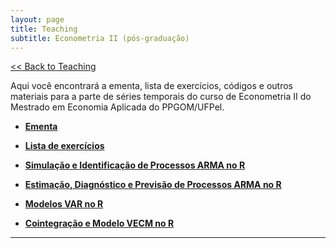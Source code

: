 ```yaml
---
layout: page
title: Teaching
subtitle: Econometria II (pós-graduação)
---
```


[<< Back to Teaching](/teaching)

Aqui você encontrará a ementa, lista de exercícios, códigos e outros materiais para a parte de séries temporais do curso de Econometria II do Mestrado em Economia Aplicada do PPGOM/UFPel.

- **[Ementa](/files/econometria2.pdf)**

- **[Lista de exercícios](/files/timeseries-lista.pdf)**

- **[Simulação e Identificação de Processos ARMA no R](/files/simulations-arma-completo.R)**

- **[Estimação, Diagnóstico e Previsão de Processos ARMA no R](/files/estimations.R)**

- **[Modelos VAR no R](/files/var.R)**

- **[Cointegração e Modelo VECM no R](/files/cointegration.R)**
---